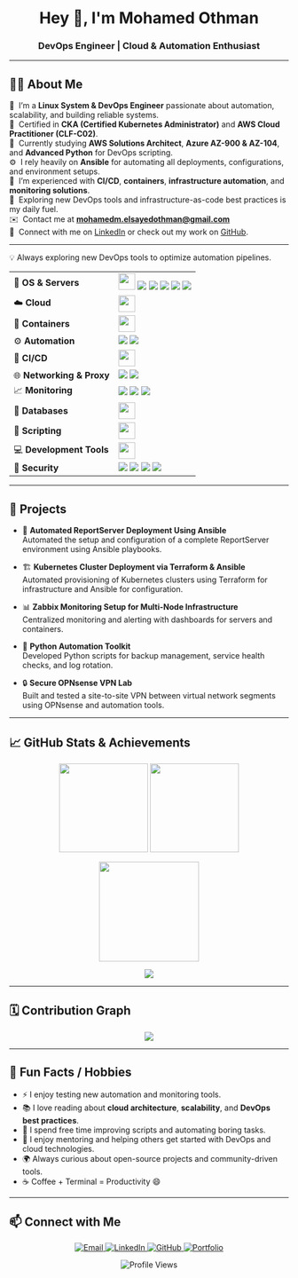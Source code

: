 <h1 align="center">Hey 👋, I'm Mohamed Othman</h1>
<h3 align="center">DevOps Engineer | Cloud & Automation Enthusiast</h3>

---

## 👨‍💻 About Me

💼 &nbsp;I’m a **Linux System & DevOps Engineer** passionate about automation, scalability, and building reliable systems.\
🎯 &nbsp;Certified in **CKA (Certified Kubernetes Administrator)** and **AWS Cloud Practitioner (CLF-C02)**.\
🚀 &nbsp;Currently studying **AWS Solutions Architect**, **Azure AZ-900 & AZ-104**, and **Advanced Python** for DevOps scripting.\
⚙️ &nbsp;I rely heavily on **Ansible** for automating all deployments, configurations, and environment setups.\
🌱 &nbsp;I’m experienced with **CI/CD**, **containers**, **infrastructure automation**, and **monitoring solutions**.\
💬 &nbsp;Exploring new DevOps tools and infrastructure-as-code best practices is my daily fuel.\
✉️ &nbsp;Contact me at **mohamedm.elsayedothman@gmail.com**\
🤝 &nbsp;Connect with me on [LinkedIn](https://www.linkedin.com/in/mohamed-el-sayed-othman/) or check out my work on [GitHub](https://github.com/MohamedEl-Sayed28).

---

💡 Always exploring new DevOps tools to optimize automation pipelines.

<table> <tr> <td>🐧 <b>OS & Servers</b></td> <td> <img src="https://skillicons.dev/icons?i=linux" height="30"/> <img src="https://img.shields.io/badge/Ubuntu-E95420?style=flat-square&logo=ubuntu&logoColor=white"/> <img src="https://img.shields.io/badge/CentOS-262577?style=flat-square&logo=centos&logoColor=white"/> <img src="https://img.shields.io/badge/ESXi-1DAF5E?style=flat-square&logo=vmware&logoColor=white"/> <img src="https://img.shields.io/badge/Proxmox-E57000?style=flat-square&logo=proxmox&logoColor=white"/> <img src="https://img.shields.io/badge/OPNsense-F58025?style=flat-square&logo=openbsd&logoColor=white"/> </td> </tr> <tr> <td>☁️ <b>Cloud</b></td> <td> <img src="https://skillicons.dev/icons?i=aws,azure" height="30"/> </td> </tr> <tr> <td>🐳 <b>Containers</b></td> <td> <img src="https://skillicons.dev/icons?i=docker,kubernetes" height="30"/> </td> </tr> <tr> <td>⚙️ <b>Automation</b></td> <td> <img src="https://img.shields.io/badge/Ansible-EE0000?style=flat-square&logo=ansible&logoColor=white"/> <img src="https://img.shields.io/badge/Terraform-7B42BC?style=flat-square&logo=terraform&logoColor=white"/> </td> </tr> <tr> <td>🧰 <b>CI/CD</b></td> <td> <img src="https://skillicons.dev/icons?i=jenkins,githubactions" height="30"/> </td> </tr> <tr> <td>🌐 <b>Networking & Proxy</b></td> <td> <img src="https://img.shields.io/badge/Traefik-24A1C1?style=flat-square&logo=traefikproxy&logoColor=white"/> <img src="https://img.shields.io/badge/Teleport-512BD4?style=flat-square&logo=teleport&logoColor=white"/> </td> </tr> <tr> <td>📈 <b>Monitoring</b></td> <td> <img src="https://img.shields.io/badge/Zabbix-CC0000?style=flat-square&logo=zabbix&logoColor=white"/> <img src="https://img.shields.io/badge/Prometheus-E6522C?style=flat-square&logo=prometheus&logoColor=white"/> <img src="https://img.shields.io/badge/Grafana-F46800?style=flat-square&logo=grafana&logoColor=white"/> </td> </tr> <tr> <td>💾 <b>Databases</b></td> <td> <img src="https://skillicons.dev/icons?i=mysql,postgresql" height="30"/> </td> </tr> <tr> <td>🐍 <b>Scripting</b></td> <td> <img src="https://skillicons.dev/icons?i=python,bash" height="30"/> </td> </tr> <tr> <td>💻 <b>Development Tools</b></td> <td> <img src="https://skillicons.dev/icons?i=vscode,git,html,css,cpp" height="30"/> </td> </tr> <tr> <td>🔐 <b>Security</b></td> <td> <img src="https://img.shields.io/badge/Nginx-009639?style=flat-square&logo=nginx&logoColor=white"/> <img src="https://img.shields.io/badge/SSL-FFD43B?style=flat-square&logo=letsencrypt&logoColor=black"/> <img src="https://img.shields.io/badge/VPNs-0078D7?style=flat-square&logo=wireguard&logoColor=white"/> <img src="https://img.shields.io/badge/ZeroTier-FF9900?style=flat-square&logo=zerotier&logoColor=black"/> </td> </tr> </table>

---

## 🚀 Projects

- 🧩 **Automated ReportServer Deployment Using Ansible**  
  Automated the setup and configuration of a complete ReportServer environment using Ansible playbooks.

- 🏗️ **Kubernetes Cluster Deployment via Terraform & Ansible**  
  Automated provisioning of Kubernetes clusters using Terraform for infrastructure and Ansible for configuration.

- 📊 **Zabbix Monitoring Setup for Multi-Node Infrastructure**  
  Centralized monitoring and alerting with dashboards for servers and containers.

- 🧠 **Python Automation Toolkit**  
  Developed Python scripts for backup management, service health checks, and log rotation.

- 🔒 **Secure OPNsense VPN Lab**  
  Built and tested a site-to-site VPN between virtual network segments using OPNsense and automation tools.

---

## 📈 GitHub Stats & Achievements

<p align="center">
  <img src="https://github-readme-stats.vercel.app/api?username=MohamedEl-Sayed28&show_icons=true&theme=github_dark&hide_border=true&include_all_commits=true&count_private=true" height="160px"/>
  <img src="https://github-readme-stats.vercel.app/api/top-langs/?username=MohamedEl-Sayed28&layout=compact&theme=github_dark&hide_border=true" height="160px"/>
</p>

<p align="center">
  <img src="https://streak-stats.demolab.com/?user=MohamedEl-Sayed28&theme=github-dark-blue&hide_border=true" height="180px"/>
</p>

<p align="center">
  <img src="https://github-profile-trophy.vercel.app/?username=MohamedEl-Sayed28&theme=darkhub&no-frame=true&margin-w=10&row=1"/>
</p>

---

## 🗓️ Contribution Graph

<p align="center">
  <img src="https://github-readme-activity-graph.vercel.app/graph?username=MohamedEl-Sayed28&theme=github-dark&hide_border=true"/>
</p>

---

## 💬 Fun Facts / Hobbies

- ⚡ I enjoy testing new automation and monitoring tools.  
- 📚 I love reading about **cloud architecture**, **scalability**, and **DevOps best practices**.  
- 🧠 I spend free time improving scripts and automating boring tasks.  
- 🤝 I enjoy mentoring and helping others get started with DevOps and cloud technologies.  
- 🌍 Always curious about open-source projects and community-driven tools.
- ☕ Coffee + Terminal = Productivity 😄

---


## 📫 Connect with Me

<p align="center"> <a href="mailto:mohamedm.elsayedothman@gmail.com"> <img src="https://img.shields.io/badge/Email-Contact-blue?style=for-the-badge&logo=gmail&logoColor=white" alt="Email"/> </a> <a href="https://www.linkedin.com/in/mohamed-el-sayed-othman/"> <img src="https://img.shields.io/badge/LinkedIn-Connect-blue?style=for-the-badge&logo=linkedin&logoColor=white" alt="LinkedIn"/> </a> <a href="https://github.com/MohamedEl-Sayed28"> <img src="https://img.shields.io/badge/GitHub-Follow-black?style=for-the-badge&logo=github" alt="GitHub"/> </a> <a href="https://learnsimply.com" target="_blank"> <img src="https://img.shields.io/badge/Portfolio-LearnSimply.com-orange?style=for-the-badge&logo=firefox&logoColor=white" alt="Portfolio"/> </a> </p> <p align="center"> <img src="https://komarev.com/ghpvc/?username=MohamedEl-Sayed28&style=for-the-badge&color=orange" alt="Profile Views"/> </p
